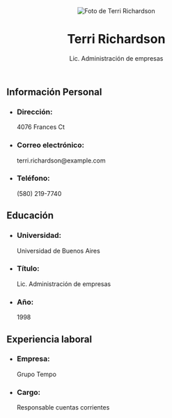 <!DOCTYPE html>
<html>
  <head>
   
  </head>
  <body>
    <header>
      <img src="https://randomuser.me/api/portraits/women/52.jpg" alt="Foto de Terri Richardson">
      <h1>Terri Richardson</h1>
      <p>Lic. Administración de empresas</p>
    </header>
    <section>
      <h2>Información Personal</h2>
      <ul>
        <li>
          <h3>Dirección:</h3>
          <p>4076 Frances Ct</p>
        </li>
        <li>
          <h3>Correo electrónico:</h3>
          <p>terri.richardson@example.com</p>
        </li>
        <li>
          <h3>Teléfono:</h3>
          <p>(580) 219-7740</p>
        </li>
      </ul>
    </section>
    <section>
      <h2>Educación</h2>
      <ul>
        <li>
          <h3>Universidad:</h3>
          <p>Universidad de Buenos Aires</p>
        </li>
        <li>
          <h3>Título:</h3>
          <p>Lic. Administración de empresas</p>
        </li>
        <li>
          <h3>Año:</h3>
          <p>1998</p>
        </li>
      </ul>
    </section>
    <section>
      <h2>Experiencia laboral</h2>
      <ul>
        <li>
          <h3>Empresa:</h3>
          <p>Grupo Tempo</p>
        </li>
        <li>
          <h3>Cargo:</h3>
          <p>Responsable cuentas corrientes</p>
        </li>
